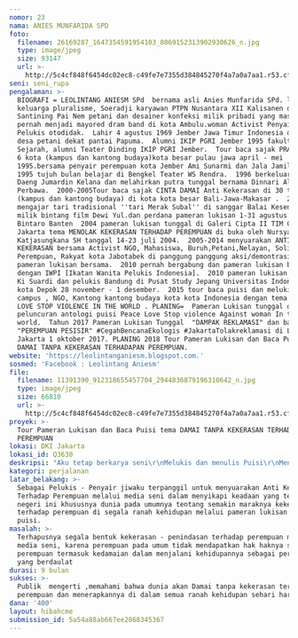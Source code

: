 ```yaml
---
nomor: 23
nama: ANIES MUNFARIDA SPD
foto:
  filename: 26169287_1647354591954103_8069152313902930626_n.jpg
  type: image/jpeg
  size: 93147
  url: >-
    http://5c4cf848f6454dc02ec8-c49fe7e7355d384845270f4a7a0a7aa1.r53.cf2.rackcdn.com/2e7645ac-9e17-4b60-b580-37fba1b8a4cd/26169287_1647354591954103_8069152313902930626_n.jpg
seni: seni_rupa
pengalaman: >-
  BIOGRAFI = LEOLINTANG ANIESM SPd  bernama asli Anies Munfarida SPd. lahir dari
  keluarga pluralisme, Soeradji karyawan PTPN Nusantara XII Kalisanen dan RA
  Santining Pai Nem petani dan desainer konfeksi milik pribadi yang masa mudanya
  pernah menjadi mayored dram band di kota Ambulu.woman Activist Penyair dan
  Pelukis otodidak.  Lahir 4 agustus 1969 Jember Jawa Timur Indonesia di sebuah
  desa petani dekat pantai Papuma.  Alumni IKIP PGRI Jember 1995 fakultas
  Sejarah, alumni Teater Dinding IKIP PGRI Jember.  Tour baca sajak PRASASTI di
  6 kota (kampus dan kantong budaya)kota besar pulau jawa april - mei
  1995.bersama penyair perempuan kota Jember Ami Sunarmi dan Jala Jamila Paser. 
  1995 tujuh bulan belajar di Bengkel Teater WS Rendra.  1996 berkeluarga dengan
  Daeng Jumardin Kelana dan melahirkan putra tunggal bernama Dinnari Alif
  Perbawa.  2000-2005Tour baca sajak CINTA DAMAI Anti Kekerasan di 30 tempat
  (kampus dan kantong budaya) di kota kota besar Bali-Jawa-Makasar .  2002
  mengajar tari tradisional ''tari Merak Subal'' di sanggar Balai Kesenian Oncor
  milik bintang film Dewi Yul.dan perdana pameran lukisan 1-31 agustus di
  Bintaro Banten  2004 pameran lukisan tunggal di Galeri Cipta II TIM Cikini
  Jakarta tema MENOLAK KEKERASAN TERHADAP PEREMPUAN di buka oleh Nursyahbani
  Katjasungkana SH tanggal 14-23 juli 2004.  2005-2014 menyuarakan ANTI
  KEKERASAN bersama Activist NGO, Mahasiswa, Buruh,Petani,Nelayan, Solidaritas
  Perempuan, Rakyat kota Jabotabek di panggung panggung aksi/demontrasi dan
  pameran lukisan bersama.  2010 pernah bergabung dan pameran lukisan bersama
  dengan IWPI [Ikatan Wanita Pelukis Indonesia].  2010 pameran lukisan bersama
  Ki Suardi dan pelukis Bandung di Pusat Study Jepang Universitas Indonesia di
  kota Depok 28 november - 1 desember.  2015 tour baca puisi dan melukis di
  campus , NGO, Kantong kantong budaya kota kota Indonesia dengan tema  PEACE
  LOVE STOP VIOLENCE IN THE WORLD . PLANING=  Pameran Lukisan tunggal dan
  peluncuran antologi puisi Peace Love Stop violence Against woman In the
  world.  Tahun 2017 Pameran Lukisan Tunggal  "DAMPAK REKLAMASI" dan baca puisi
  "PEREMPUAN PESISIR" #CegahBencanaEkologis #JakartaTolakreklamasi di LBH
  Jakarta 1 oktober 2017. PLANING 2018 Tour Pameran Lukisan dan Baca Puisi  Tema
  DAMAI TANPA KEKERASAN TERHADAPAN PEREMPUAN.
website: 'https://leolintanganiesm.blogspot.com.'
sosmed: 'Facebook : Leolintang Aniesm'
file:
  filename: 11391390_912318655457704_2944836879196310642_n.jpg
  type: image/jpeg
  size: 66810
  url: >-
    http://5c4cf848f6454dc02ec8-c49fe7e7355d384845270f4a7a0a7aa1.r53.cf2.rackcdn.com/6a78ad37-6db7-4d7f-8aaa-c7ac7a1f4237/11391390_912318655457704_2944836879196310642_n.jpg
proyek: >-
  Tour Pameran Lukisan dan Baca Puisi tema DAMAI TANPA KEKERASAN TERHADAP
  PEREMPUAN
lokasi: DKI Jakarta
lokasi_id: Q3630
deskripsi: "Aku tetap berkarya seni\r\nMelukis dan menulis Puisi\r\nMenyuarakan :\r\nDAMAI TANPA KEKERASAN - PENINDASAN\r\nTERHADAP PEREMPUAN\r\nDi segala ranah kehidupan\r\nMelalui Pameran Lukisan\r\ndan Baca Puisi \r\ndi tempat dan waktu yang sama. \r\n\r\nKarena Damai adalah Hak Azasi Manusia.\r\n\" Hanya Cinta Kasih Sayang & Keadilan\r\nAkan tercipta Perdamaian-Kedamaian\r\nPada setiap jiwa di seluruh bangsa.\r\nIni karena Aku Anti Kekerasan-Penindasan\r\nKarena Kekerasan-Penindasan dapat menimbulkan\r\nKesakitan Penderitaan maha hebat\r\nBaik fisik maupun bathin seseorang \"\r\nDan Keutuhan suatu Negeri ditentukan oleh\r\nKuatnya rasa Nasionalisme yang berangkat dari\r\nSaling Menghormati Menghargai \r\nKeberagaman, Adil Berdaulat, Cinta Damai Tanpa Kekerasan.\r\n\r\n#PeaceWithoutViolence \r\nPeace in world\r\nPeace in soul\r\nIndonesia. Januari 2018\r\n(Leolintang AniesMunfarida SPd)"
kategori: perjalanan
latar_belakang: >-
  Sebagai Pelukis - Penyair jiwaku terpanggil untuk menyuarakan Anti Kekerasan
  Terhadap Perempuan melalui media seni dalam menyikapi keadaan yang terjadi di
  negeri ini khususnya dunia pada umumnya tentang semakin maraknya kekerasan
  terhadap perempuan di segala ranah kehidupan melalui pameran lukisan dan baca
  puisi.
masalah: >-
  Terhapusnya segala bentuk kekerasan - penindasan terhadap perempuan melalui
  media seni, karena perempuan pada umum tidak mendapatkan hak haknya sebagai
  perempuan termasuk kedamaian dalam menjalani kehidupannya sebagai perempuan
  yang berdaulat 
durasi: 9 bulan
sukses: >-
  Publik  mengerti ,memahami bahwa dunia akan Damai tanpa kekerasan terhadap
  perempuan dan menerapkannya di dalam semua ranah kehidupan sehari hari
dana: '400'
layout: hibahcme
submission_id: 5a54a88ab667ee2868345367
---
```

